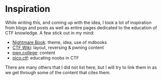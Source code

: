 # Inspiration

While writing this, and coming up with the idea, I took a lot of inspiration from blogs and posts as well
as entire pages dedicated to the education of CTF knowledge. A few stick out in my mind:

- [Nightmare Book](https://guyinatuxedo.github.io/index.html): theme, idea, use of mdbooks
- [CTF Wiki](https://ctf-wiki.org/): layout, reversing & pwning content
- [pwn.college](https://pwn.college/): content
- [pico.ctf](https://picoctf.org/): educating noobs in CTF

There are many others that I did not list here, but I will try to link them in as we get through some
of the content that cites them. 
